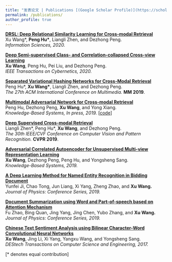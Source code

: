 ```yaml
---
title: "发表论文 | Publications [(Google Scholar Profile)](https://scholar.google.com/citations?user=XTOXhy4AAAAJ&hl=zh-CN)"
permalink: /publications/
author_profile: true
---
```

<b>[DRSL: Deep Relational Similarity Learning for Cross-modal Retrieval](http://wangxu-scu.github.io/publications/DRSL)</b> 
<br>Xu Wang\*, <b>Peng Hu\*</b>, Liangli Zhen, and Dezhong Peng.<br>
<i>Information Sciences, 2020.</i>

<b>[Deep Semi-supervised Class- and Correlation-collapsed Cross-view Learning](http://wangxu-scu.github.io/publications/DSC3L)</b> 
<br><b>Xu Wang</b>, Peng Hu, Pei Liu, and Dezhong Peng.<br>
<i>IEEE Transactions on Cybernetics, 2020.</i>

<b>[Separated Variational Hashing Networks for Cross-Modal Retrieval](http://wangxu-scu.github.io/publications/SVHNs)</b>
<br>Peng Hu\*, <b>Xu Wang\*</b>, Liangli Zhen, and Dezhong Peng.<br>
<i>The 27th ACM International Conference on Multimedia.</i> <b>MM 2019</b>.

<b>[Multimodal Adversarial Network for Cross-modal Retrieval](http://wangxu-scu.github.io/publications/MAN)</b> 
<br>Peng Hu, Dezhong Peng, <b>Xu Wang</b>, and Yong Xiang.<br>
<i>Knowledge-Based Systems, In press, 2019.</i> \[[code](https://github.com/penghu-cs/MAN)\]

<b>[Deep Supervised Cross-modal Retrieval](http://wangxu-scu.github.io/publications/DSCMR)</b>
<br>Liangli Zhen\*, Peng Hu\*, <b>Xu Wang</b>, and Dezhong Peng.<br>
<i>The 30th IEEE/CVF Conference on Computer Vision and Pattern Recognition.</i> <b>CVPR 2019</b>.

<b>[Adversarial Correlated Autoencoder for Unsupervised Multi-view Representation Learning](http://wangxu-scu.github.io/publications/AdvCAE)</b> 
<br><b>Xu Wang</b>, Dezhong Peng, Peng Hu, and Yongsheng Sang.<br>
<i>Knowledge-Based Systems, 2019.</i>

<b>[A Deep Learning Method for Named Entity Recognition in Bidding Document](http://wangxu-scu.github.io/publications/DNERBD)</b> 
<br>Yunfei Ji, Chao Tong, Jun Liang, Xi Yang, Zheng Zhao, and <b>Xu Wang.</b><br>
<i>Journal of Physics: Conference Series, 2019.</i>

<b>[Document Summarization using Word and Part-of-speech based on Attention Mechanism](http://wangxu-scu.github.io/publications/WPABS)</b> 
<br>Fu Zhao, Bing Quan, Jing Yang, Jing Chen, Yubo Zhang, and <b>Xu Wang.</b><br>
<i>Journal of Physics: Conference Series, 2019.</i>


<b>[Chinese Text Sentiment Analysis using Bilinear Character-Word Convolutional Neural Networks](http://wangxu-scu.github.io/publications/BCWCNN)</b>
<br><b>Xu Wang</b>, Jing Li, Xi Yang, Yangxu Wang, and Yongsheng Sang.<br>
<i>DEStech Transactions on Computer Science and Engineering, 2017.</i>

[\* denotes equal contribution]

